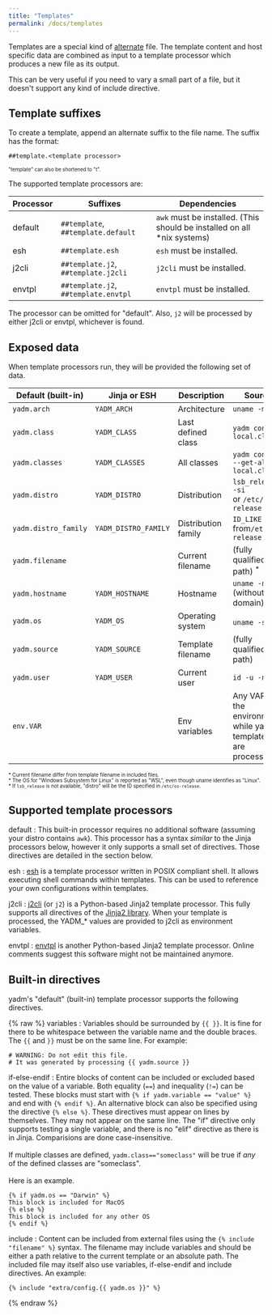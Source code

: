 ```yaml
---
title: "Templates"
permalink: /docs/templates
---
```

Templates are a special kind of [alternate](/docs/alternates) file. The template
content and host specific data are combined as input to a template processor
which produces a new file as its output.

This can be very useful if you need to vary a small part of a file, but it
doesn't support any kind of include directive.

## Template suffixes

To create a template, append an alternate suffix to the file name.
The suffix has the format:

    ##template.<template processor>

<sub><sup>
"template" can also be shortened to "t".
</sup></sub>

The supported template processors are:

| Processor | Suffixes                             | Dependencies                                                            |
| -         | -                                    | -                                                                       |
| default   | `##template`, `##template.default`   | `awk` must be installed. (This should be installed on all *nix systems) |
| esh       | `##template.esh`                     | `esh` must be installed.                                                |
| j2cli     | `##template.j2`, `##template.j2cli`  | `j2cli` must be installed.                                              |
| envtpl    | `##template.j2`, `##template.envtpl` | `envtpl` must be installed.                                             |

The processor can be omitted for "default".
Also, `j2` will be processed by either j2cli or envtpl, whichever is found.

## Exposed data

When template processors run, they will be provided the following set of data.


| Default (built-in)   | Jinja or ESH         | Description         | Source                                                        |
| -                    | -                    | -                   | -                                                             |
| `yadm.arch`          | `YADM_ARCH`          | Architecture        | `uname -m`                                                    |
| `yadm.class`         | `YADM_CLASS`         | Last defined class  | `yadm config local.class`                                     |
| `yadm.classes`       | `YADM_CLASSES`       | All classes         | `yadm config --get-all local.class`                           |
| `yadm.distro`        | `YADM_DISTRO`        | Distribution        | `lsb_release -si`<br/>or `/etc/os-release`                    |
| `yadm.distro_family` | `YADM_DISTRO_FAMILY` | Distribution family | `ID_LIKE` from`/etc/os-release`                               |
| `yadm.filename`      |                      | Current filename    | (fully qualified path) <sup>*</sup>                           |
| `yadm.hostname`      | `YADM_HOSTNAME`      | Hostname            | `uname -n` (without domain)                                   |
| `yadm.os`            | `YADM_OS`            | Operating system    | `uname -s` <sup>*</sup>                                       |
| `yadm.source`        | `YADM_SOURCE`        | Template filename   | (fully qualified path)                                        |
| `yadm.user`          | `YADM_USER`          | Current user        | `id -u -n`                                                    |
| `env.VAR`            |                      | Env variables       | Any VAR in the environment while yadm templates are processed |

<sub><sup>*
Current filename differ from template filename in included files.
<br/>*
The OS for "Windows Subsystem for Linux" is reported as "WSL", even though uname identifies as "Linux".
<br/>*
If `lsb_release` is not available, "distro" will be the ID specified in `/etc/os-release`.
</sup></sub>

## Supported template processors

default
: This built-in processor requires no additional software (assuming your distro
contains `awk`). This processor has a syntax _similar_ to the Jinja processors
below, however it only supports a small set of directives. Those directives are
detailed in the section below.

esh
: [esh][esh] is a template processor written in POSIX compliant shell. It allows
executing shell commands within templates.  This  can  be used  to reference
your own configurations within templates.

j2cli
: [j2cli][j2cli] (or `j2`) is a Python-based Jinja2 template processor. This
fully supports all directives of the [Jinja2 library][jinja]. When your template is
processed, the YADM_* values are provided to j2cli as environment variables.

envtpl
: [envtpl][envtpl] is another Python-based Jinja2 template processor. Online
comments suggest this software might not be maintained anymore.

## Built-in directives
yadm's "default" (built-in) template processor supports the following directives.

{% raw %}
variables
: Variables should be surrounded by `{{ }}`. It is fine for there to be
whitespace between the variable name and the double braces. The `{{` and
`}}` must be on the same line. For example:

```jinja
# WARNING: Do not edit this file.
# It was generated by processing {{ yadm.source }}
```

if-else-endif
: Entire blocks of content can be included or excluded based on the value of a
variable. Both equality (`==`) and inequality (`!=`) can be tested. These
blocks must start with `{% if yadm.variable == "value" %}` and end with
`{% endif %}`. An alternative block can also be specified using the directive
`{% else %}`. These directives must appear on lines by themselves. They may not
appear on the same line. The "if" directive only supports testing a single
variable, and there is no "elif" directive as there is in Jinja. Comparisions
are done case-insensitive.
<br><br>
If multiple classes are defined, `yadm.class=="someclass"` will be true if *any*
of the defined classes are "someclass".
<br><br>
Here is an example.

```jinja
{% if yadm.os == "Darwin" %}
This block is included for MacOS
{% else %}
This block is included for any other OS
{% endif %}
```

include
: Content can be included from external files using the
`{% include "filename" %}` syntax. The filename may include variables and
should be either a path relative to the current template or an absolute
path. The included file may itself also use variables, if-else-endif and
include directives. An example:

```jinja
{% include "extra/config.{{ yadm.os }}" %}
```

{% endraw %}

[envtpl]: https://github.com/andreasjansson/envtpl
[esh]: https://github.com/jirutka/esh
[j2cli]: https://github.com/kolypto/j2cli
[jinja]: https://jinja.palletsprojects.com
